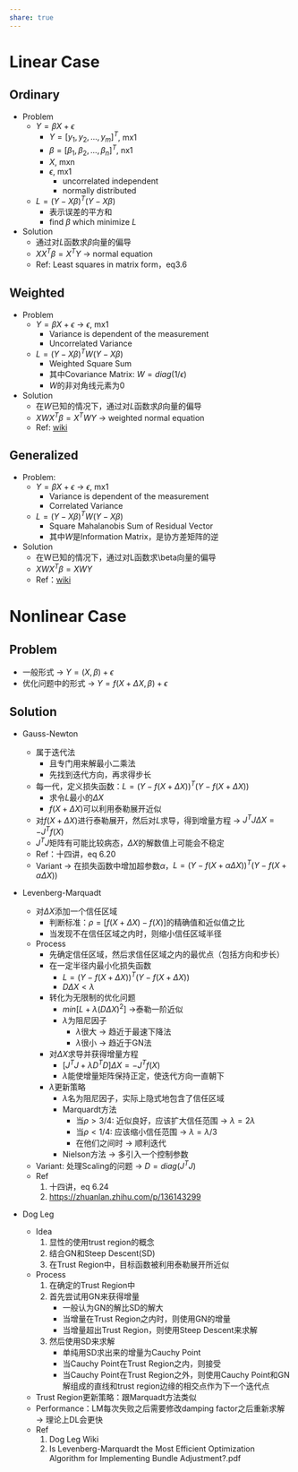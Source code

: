 ```yaml
---
share: true
---
```

# Linear Case
## Ordinary
- Problem
	- $Y = \beta X + \epsilon$
		- $Y = [y_1, y_2, ..., y_m]^T$, mx1
		- $\beta = [\beta_1, \beta_2, ..., \beta_n]^T$, nx1
		- $X$, mxn
		- $\epsilon$, mx1
			- uncorrelated independent
			- normally distributed
	- $L =  (Y - X\beta)^T(Y - X\beta)$
		- 表示误差的平方和
		- find $\beta$ which minimize $L$
- Solution
	- 通过对$L$函数求$\beta$向量的偏导
	- $XX^T\beta = X^TY$ → normal equation
	- Ref: Least squares in matrix form，eq3.6

## Weighted
- Problem
	- $Y = \beta X + \epsilon$ → $\epsilon$, mx1
		- Variance is dependent of the measurement
		- Uncorrelated Variance
	- $L = (Y - X \beta)^TW(Y - X \beta)$
		- Weighted Square Sum
		- 其中Covariance Matrix: $W = diag(1/\epsilon)$
		- $W$的非对角线元素为0
- Solution
	- 在$W$已知的情况下，通过对$L$函数求$\beta$向量的偏导
	- $XWX^T \beta = X^TWY$ → weighted normal equation
	- Ref: [wiki](https://en.wikipedia.org/wiki/Weighted_least_squares)

## Generalized
- Problem: 
	- $Y = \beta X + \epsilon$ → $\epsilon$, mx1
		- Variance is dependent of the measurement
		- Correlated Variance
	- $L = (Y - X \beta)^TW(Y - X \beta)$
		- Square Mahalanobis Sum of Residual Vector
		- 其中$W$是Information Matrix，是协方差矩阵的逆
- Solution
	- 在W已知的情况下，通过对L函数求\beta向量的偏导
	- $XWX^T \beta = XWY$
	- Ref：[wiki](https://en.wikipedia.org/wiki/Generalized_least_squares#Feasible_generalized_least_squares)

# Nonlinear Case
## Problem
- 一般形式 → $Y = (X, \beta) + \epsilon$
- 优化问题中的形式 → $Y = f(X + \Delta X, \beta) + \epsilon$

## Solution
- Gauss-Newton
	- 属于迭代法
		- 且专门用来解最小二乘法
		- 先找到迭代方向，再求得步长
	- 每一代，定义损失函数：$L = (Y - f(X + \Delta X))^T(Y - f(X + \Delta X))$
		- 求令$L$最小的$\Delta X$
		- $f(X + \Delta X)$可以利用泰勒展开近似
	- 对$f(X + \Delta X)$进行泰勒展开，然后对$L$求导，得到增量方程 → $J^TJ \Delta X = -J^Tf(X)$
	- $J^TJ$矩阵有可能比较病态，$\Delta X$的解数值上可能会不稳定
	- Ref：十四讲，eq 6.20
	- Variant → 在损失函数中增加超参数$\alpha$，$L = (Y - f(X + \alpha\Delta X))^T(Y - f(X + \alpha\Delta X))$

- Levenberg-Marquadt
	- 对$\Delta X$添加一个信任区域
		- 判断标准：$\rho = [f(X + \Delta X) - f(X)]$的精确值和近似值之比
		- 当发现不在信任区域之内时，则缩小信任区域半径
	- Process
		- 先确定信任区域，然后求信任区域之内的最优点（包括方向和步长）
		- 在一定半径内最小化损失函数
			- $L = (Y - f(X + \Delta X))^T(Y - f(X + \Delta X))$
			- $D \Delta X < \lambda$
		- 转化为无限制的优化问题
			- $min [L + \lambda(D\Delta X)^2]$ →泰勒一阶近似
			- $\lambda$为阻尼因子
				- $\lambda$很大 → 趋近于最速下降法
				- $\lambda$很小 → 趋近于GN法
		- 对$\Delta X$求导并获得增量方程
			- $[J^TJ + \lambda D^TD]\Delta X = -J^Tf(X)$
			- $\lambda$能使增量矩阵保持正定，使迭代方向一直朝下
		- $\lambda$更新策略
			- $\lambda$名为阻尼因子，实际上隐式地包含了信任区域
			- Marquardt方法
				- 当$\rho>3/4$: 近似良好，应该扩大信任范围 → $\lambda = 2\lambda$
				- 当$\rho<1/4$: 应该缩小信任范围 → $\lambda = \lambda/3$
				- 在他们之间时 → 顺利迭代
			- Nielson方法 → 多引入一个控制参数
	- Variant: 处理Scaling的问题 → $D = diag(J^TJ)$
	- Ref
		1. 十四讲，eq 6.24
		2. https://zhuanlan.zhihu.com/p/136143299
- Dog Leg
	- Idea
		1. 显性的使用trust region的概念
		2. 结合GN和Steep Descent(SD)
		3. 在Trust Region中，目标函数被利用泰勒展开所近似
	- Process
		1. 在确定的Trust Region中
		2. 首先尝试用GN来获得增量
			- 一般认为GN的解比SD的解大
			- 当增量在Trust Region之内时，则使用GN的增量
			- 当增量超出Trust Region，则使用Steep Descent来求解
		3. 然后使用SD来求解
			- 单纯用SD求出来的增量为Cauchy Point
			- 当Cauchy Point在Trust Region之内，则接受
			- 当Cauchy Point在Trust Region之外，则使用Cauchy Point和GN解组成的直线和trust region边缘的相交点作为下一个迭代点
	- Trust Region更新策略：跟Marquadt方法类似
	- Performance：LM每次失败之后需要修改damping factor之后重新求解 → 理论上DL会更快
	- Ref
		1. Dog Leg Wiki
		2. Is Levenberg-Marquardt the Most Efficient Optimization Algorithm for Implementing Bundle Adjustment?.pdf